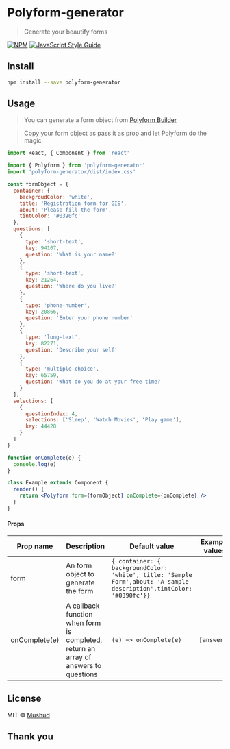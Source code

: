 # Polyform-generator

> Generate your beautify forms

[![NPM](https://img.shields.io/npm/v/polyform-generator.svg)](https://www.npmjs.com/package/polyform-generator) [![JavaScript Style Guide](https://img.shields.io/badge/code_style-standard-brightgreen.svg)](https://standardjs.com)

## Install

```bash
npm install --save polyform-generator
```

## Usage

> You can generate a form object from
> [Polyform Builder](https://polyform.netlify.com)

> Copy your form object as pass it as prop and let Polyform do the magic

```jsx
import React, { Component } from 'react'

import { Polyform } from 'polyform-generator'
import 'polyform-generator/dist/index.css'

const formObject = {
  container: {
    backgroudColor: 'white',
    title: 'Registration form for GIS',
    about: 'Please fill the form',
    tintColor: '#0390fc'
  },
  questions: [
    {
      type: 'short-text',
      key: 94107,
      question: 'What is your name?'
    },
    {
      type: 'short-text',
      key: 21264,
      question: 'Where do you live?'
    },
    {
      type: 'phone-number',
      key: 20866,
      question: 'Enter your phone number'
    },
    {
      type: 'long-text',
      key: 82271,
      question: 'Describe your self'
    },
    {
      type: 'multiple-choice',
      key: 65759,
      question: 'What do you do at your free time?'
    }
  ],
  selections: [
    {
      questionIndex: 4,
      selections: ['Sleep', 'Watch Movies', 'Play game'],
      key: 44428
    }
  ]
}

function onComplete(e) {
  console.log(e)
}

class Example extends Component {
  render() {
    return <Polyform form={formObject} onComplete={onComplete} />
  }
}
```

#### Props

| Prop name     | Description                                                                         | Default value                                                                                                        | Example values |
| ------------- | ----------------------------------------------------------------------------------- | -------------------------------------------------------------------------------------------------------------------- | -------------- |
| form          | An form object to generate the form                                                 | `{ container: { backgroundColor: 'white', title: 'Sample Form',about: 'A sample description',tintColor: '#0390fc'}}` |
| onComplete(e) | A callback function when form is completed, return an array of answers to questions | `(e) => onComplete(e)`                                                                                               | `[answers]`    |

## License

MIT © [Mushud](https://github.com/Mushud)

## Thank you

